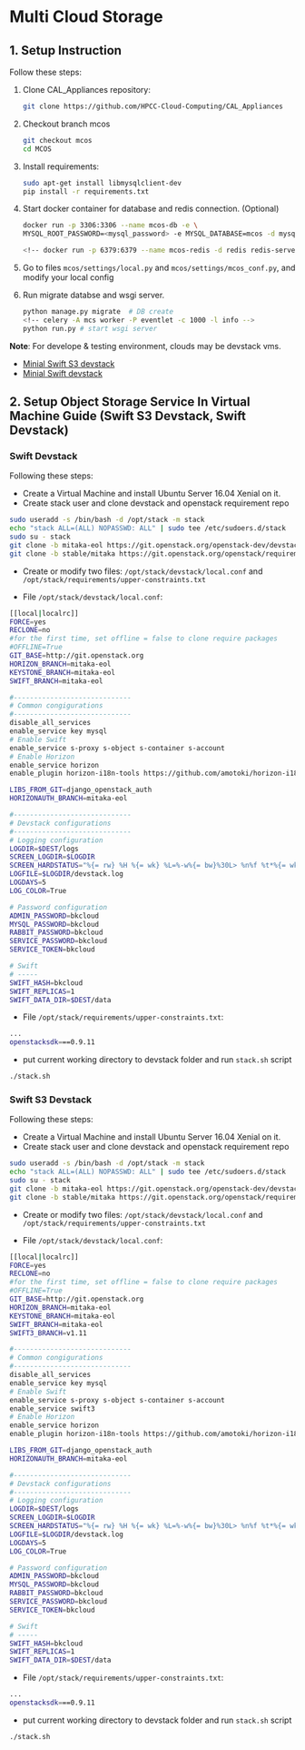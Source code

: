 # Multi Cloud Storage

## 1. Setup Instruction

Follow these steps:

1. Clone CAL\_Appliances repository:

    ```bash
    git clone https://github.com/HPCC-Cloud-Computing/CAL_Appliances
    ```

2. Checkout branch mcos

    ```bash
    git checkout mcos
    cd MCOS
    ```

3. Install requirements:

    ```bash
    sudo apt-get install libmysqlclient-dev
    pip install -r requirements.txt
    ```

4. Start docker container for database and redis connection. (Optional)

    ```bash
    docker run -p 3306:3306 --name mcos-db -e \
    MYSQL_ROOT_PASSWORD=<mysql_password> -e MYSQL_DATABASE=mcos -d mysql:latest

    <!-- docker run -p 6379:6379 --name mcos-redis -d redis redis-server -->
    ```

5. Go to files ````mcos/settings/local.py```` and ```mcos/settings/mcos_conf.py```,
   and modify your local config

6. Run migrate databse and wsgi server.

    ```bash
    python manage.py migrate  # DB create
    <!-- celery -A mcs worker -P eventlet -c 1000 -l info -->
    python run.py # start wsgi server
    ```

__Note__: For develope & testing environment, clouds may be devstack vms.

- [Minial Swift S3 devstack](https://gist.github.com/ntk148v/f5976e53e545656dd6dd012b908c843f)
- [Minial Swift devstack](https://gist.github.com/ntk148v/2a623e59f10607fd6c0d66f609785a41)

## 2. Setup Object Storage Service In Virtual Machine Guide (Swift S3 Devstack, Swift Devstack)

### Swift Devstack

Following these steps:

- Create a Virtual Machine and install Ubuntu Server 16.04 Xenial on it.
- Create stack user and clone devstack and openstack requirement repo

```bash
sudo useradd -s /bin/bash -d /opt/stack -m stack
echo "stack ALL=(ALL) NOPASSWD: ALL" | sudo tee /etc/sudoers.d/stack
sudo su - stack
git clone -b mitaka-eol https://git.openstack.org/openstack-dev/devstack
git clone -b stable/mitaka https://git.openstack.org/openstack/requirements
```

- Create or modify two files: ```/opt/stack/devstack/local.conf``` and ```/opt/stack/requirements/upper-constraints.txt```

- File ```/opt/stack/devstack/local.conf```:

```bash
[[local|localrc]]
FORCE=yes
RECLONE=no
#for the first time, set offline = false to clone require packages
#OFFLINE=True
GIT_BASE=http://git.openstack.org
HORIZON_BRANCH=mitaka-eol
KEYSTONE_BRANCH=mitaka-eol
SWIFT_BRANCH=mitaka-eol

#-----------------------------
# Common congigurations
#-----------------------------
disable_all_services
enable_service key mysql
# Enable Swift
enable_service s-proxy s-object s-container s-account
# Enable Horizon
enable_service horizon
enable_plugin horizon-i18n-tools https://github.com/amotoki/horizon-i18n-tools.git

LIBS_FROM_GIT=django_openstack_auth
HORIZONAUTH_BRANCH=mitaka-eol

#-----------------------------
# Devstack configurations
#-----------------------------
# Logging configuration
LOGDIR=$DEST/logs
SCREEN_LOGDIR=$LOGDIR
SCREEN_HARDSTATUS="%{= rw} %H %{= wk} %L=%-w%{= bw}%30L> %n%f %t*%{= wk}%+Lw%-17< %-=%{= gk} %y/%m/%d %c"
LOGFILE=$LOGDIR/devstack.log
LOGDAYS=5
LOG_COLOR=True

# Password configuration
ADMIN_PASSWORD=bkcloud
MYSQL_PASSWORD=bkcloud
RABBIT_PASSWORD=bkcloud
SERVICE_PASSWORD=bkcloud
SERVICE_TOKEN=bkcloud

# Swift
# -----
SWIFT_HASH=bkcloud
SWIFT_REPLICAS=1
SWIFT_DATA_DIR=$DEST/data
```

- File ```/opt/stack/requirements/upper-constraints.txt```:

```bash
...
openstacksdk===0.9.11
```

- put current working directory to devstack folder and run ```stack.sh``` script

```bash
./stack.sh
```

### Swift S3 Devstack

Following these steps:

- Create a Virtual Machine and install Ubuntu Server 16.04 Xenial on it.
- Create stack user and clone devstack and openstack requirement repo

```bash
sudo useradd -s /bin/bash -d /opt/stack -m stack
echo "stack ALL=(ALL) NOPASSWD: ALL" | sudo tee /etc/sudoers.d/stack
sudo su - stack
git clone -b mitaka-eol https://git.openstack.org/openstack-dev/devstack
git clone -b stable/mitaka https://git.openstack.org/openstack/requirements
```

- Create or modify two files: ```/opt/stack/devstack/local.conf``` and ```/opt/stack/requirements/upper-constraints.txt```

- File ```/opt/stack/devstack/local.conf```:

```bash
[[local|localrc]]
FORCE=yes
RECLONE=no
#for the first time, set offline = false to clone require packages
#OFFLINE=True
GIT_BASE=http://git.openstack.org
HORIZON_BRANCH=mitaka-eol
KEYSTONE_BRANCH=mitaka-eol
SWIFT_BRANCH=mitaka-eol
SWIFT3_BRANCH=v1.11

#-----------------------------
# Common congigurations
#-----------------------------
disable_all_services
enable_service key mysql
# Enable Swift
enable_service s-proxy s-object s-container s-account
enable_service swift3
# Enable Horizon
enable_service horizon
enable_plugin horizon-i18n-tools https://github.com/amotoki/horizon-i18n-tools.git

LIBS_FROM_GIT=django_openstack_auth
HORIZONAUTH_BRANCH=mitaka-eol

#-----------------------------
# Devstack configurations
#-----------------------------
# Logging configuration
LOGDIR=$DEST/logs
SCREEN_LOGDIR=$LOGDIR
SCREEN_HARDSTATUS="%{= rw} %H %{= wk} %L=%-w%{= bw}%30L> %n%f %t*%{= wk}%+Lw%-17< %-=%{= gk} %y/%m/%d %c"
LOGFILE=$LOGDIR/devstack.log
LOGDAYS=5
LOG_COLOR=True

# Password configuration
ADMIN_PASSWORD=bkcloud
MYSQL_PASSWORD=bkcloud
RABBIT_PASSWORD=bkcloud
SERVICE_PASSWORD=bkcloud
SERVICE_TOKEN=bkcloud

# Swift
# -----
SWIFT_HASH=bkcloud
SWIFT_REPLICAS=1
SWIFT_DATA_DIR=$DEST/data
```

- File ```/opt/stack/requirements/upper-constraints.txt```:

```bash
...
openstacksdk===0.9.11
```

- put current working directory to devstack folder and run ```stack.sh``` script

```bash
./stack.sh
```